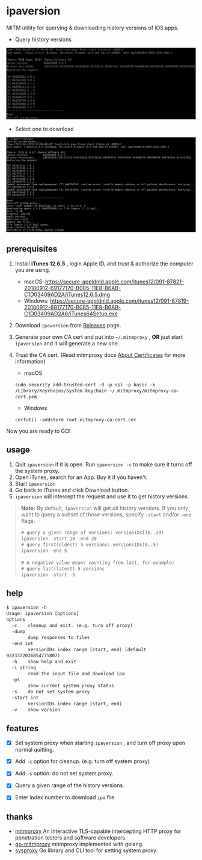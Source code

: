 # ipaversion

MITM utility for querying & downloading history versions of iOS apps.

- Query history versions


![ipaversion_001](_image/ipaversion_01.jpg)

- Select one to download

![ipaversion_02](_image/ipaversion_02.jpg)



## prerequisites

1. Install **iTunes 12.6.5** , login Apple ID, and trust & authorize the computer you are using.

   - macOS: https://secure-appldnld.apple.com/itunes12/091-87821-20180912-69177170-B085-11E8-B6AB-C1D03409AD2A/iTunes12.6.5.dmg
   - Windows: https://secure-appldnld.apple.com/itunes12/091-87819-20180912-69177170-B085-11E8-B6AB-C1D03409AD2A6/iTunes64Setup.exe

2. Download `ipaversion` from [Releases](./releases) page.

3. Generate your own CA cert and put into `~/.mitmproxy` , **OR** just start `ipaversion` and it will generate a new one.

4. Trust the CA cert. (Read mitmproxy docs [About Certificates](https://docs.mitmproxy.org/stable/concepts-certificates/) for more information)

   - macOS

   ```shell
   sudo security add-trusted-cert -d -p ssl -p basic -k /Library/Keychains/System.keychain ~/.mitmproxy/mitmproxy-ca-cert.pem
   ```

   - Windows

   ```shell
   certutil -addstore root mitmproxy-ca-cert.cer
   ```

Now you are ready to GO!



## usage

1. Quit `ipaversion` if it is open. Run `ipaversion -c` to make sure it turns off the system proxy.
2. Open iTunes, search for an App. Buy it if you haven't.
3. Start `ipaversion` 
4. Go back to iTunes and click Download button.
5. `ipaversion` will intercept the request and use it to get history versions.

> **Note:** By default, `ipaversion` will get *all* history versions. If you only want to query a subset of those versions, specify `-start` and/or `-end` flags:
>
> ```shell
> # query a given range of versions: versionIDs[10..20)
> ipaversion -start 10 -end 20
> # query first(oldest) 5 versions: versionsIDs[0..5)
> ipaversion -end 5
> 
> # A negative value means counting from last, for example:
> # query last(latest) 5 versions
> ipaversion -start -5
> ```



## help

```shell
$ ipaversion -h
Usage: ipaversion [options]
options
  -c    cleanup and exit. (e.g. turn off proxy)
  -dump
        dump responses to files
  -end int
        versionIDs index range [start, end) (default 9223372036854775807)
  -h    show help and exit
  -i string
        read the input file and download ipa
  -ps
        show current system proxy status
  -s    do not set system proxy
  -start int
        versionIDs index range [start, end)
  -v    show version
```



## features

- [x] Set system proxy when starting `ipaversion` , and turn off proxy upon normal quitting.
- [x] Add `-c` option for cleanup. (e.g. turn off system proxy)
- [x] Add `-s` option: do not set system proxy.
- [x] Query a given range of the history versions.
- [x] Enter index number to download `ipa` file.



## thanks

- [mitmproxy](https://mitmproxy.org/) An interactive TLS-capable intercepting HTTP proxy for penetration testers and software developers.
- [go-mitmproxy](https://github.com/lqqyt2423/go-mitmproxy) mitmproxy implemented with golang.
- [sysproxy](https://github.com/lixvbnet/sysproxy) Go library and CLI tool for setting system proxy.

